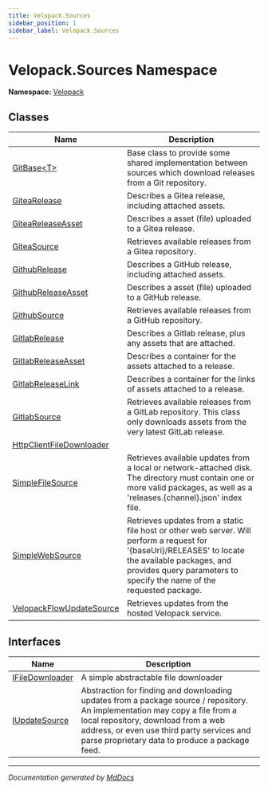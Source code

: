 ```yaml
---
title: Velopack.Sources
sidebar_position: 1
sidebar_label: Velopack.Sources
---
```

<!--  
  <auto-generated>   
    The contents of this file were generated by a tool.  
    Changes to this file may be list if the file is regenerated  
  </auto-generated>   
-->

# Velopack.Sources Namespace

**Namespace:** [Velopack](../index.md)  

## Classes

| Name                                                          | Description                                                                                                                                                                                                                    |
| ------------------------------------------------------------- | ------------------------------------------------------------------------------------------------------------------------------------------------------------------------------------------------------------------------------ |
| [GitBase\<T\>](GitBase-1/index.md)                            | Base class to provide some shared implementation between sources which download releases from a Git repository.                                                                                                                |
| [GiteaRelease](GiteaRelease/index.md)                         |  Describes a Gitea release, including attached assets.                                                                                                                                                                         |
| [GiteaReleaseAsset](GiteaReleaseAsset/index.md)               |  Describes a asset (file) uploaded to a Gitea release.                                                                                                                                                                         |
| [GiteaSource](GiteaSource/index.md)                           | Retrieves available releases from a Gitea repository.                                                                                                                                                                          |
| [GithubRelease](GithubRelease/index.md)                       |  Describes a GitHub release, including attached assets.                                                                                                                                                                        |
| [GithubReleaseAsset](GithubReleaseAsset/index.md)             |  Describes a asset (file) uploaded to a GitHub release.                                                                                                                                                                        |
| [GithubSource](GithubSource/index.md)                         | Retrieves available releases from a GitHub repository.                                                                                                                                                                         |
| [GitlabRelease](GitlabRelease/index.md)                       | Describes a Gitlab release, plus any assets that are attached.                                                                                                                                                                 |
| [GitlabReleaseAsset](GitlabReleaseAsset/index.md)             | Describes a container for the assets attached to a release.                                                                                                                                                                    |
| [GitlabReleaseLink](GitlabReleaseLink/index.md)               | Describes a container for the links of assets attached to a release.                                                                                                                                                           |
| [GitlabSource](GitlabSource/index.md)                         | Retrieves available releases from a GitLab repository. This class only downloads assets from the very latest GitLab release.                                                                                                   |
| [HttpClientFileDownloader](HttpClientFileDownloader/index.md) |                                                                                                                                                                                                                                |
| [SimpleFileSource](SimpleFileSource/index.md)                 | Retrieves available updates from a local or network\-attached disk. The directory must contain one or more valid packages, as well as a 'releases.{channel}.json' index file.                                                  |
| [SimpleWebSource](SimpleWebSource/index.md)                   | Retrieves updates from a static file host or other web server.  Will perform a request for '{baseUri}\/RELEASES' to locate the available packages, and provides query parameters to specify the name of the requested package. |
| [VelopackFlowUpdateSource](VelopackFlowUpdateSource/index.md) | Retrieves updates from the hosted Velopack service.                                                                                                                                                                            |

## Interfaces

| Name                                        | Description                                                                                                                                                                                                                                                          |
| ------------------------------------------- | -------------------------------------------------------------------------------------------------------------------------------------------------------------------------------------------------------------------------------------------------------------------- |
| [IFileDownloader](IFileDownloader/index.md) | A simple abstractable file downloader                                                                                                                                                                                                                                |
| [IUpdateSource](IUpdateSource/index.md)     | Abstraction for finding and downloading updates from a package source \/ repository. An implementation may copy a file from a local repository, download from a web address,  or even use third party services and parse proprietary data to produce a package feed. |

___

*Documentation generated by [MdDocs](https://github.com/ap0llo/mddocs)*

